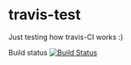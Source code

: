 # travis-test

Just testing how travis-CI works :)

Build status [![Build Status](https://travis-ci.org/williamokano/travis-test.svg?branch=master)](https://travis-ci.org/williamokano/travis-test)
